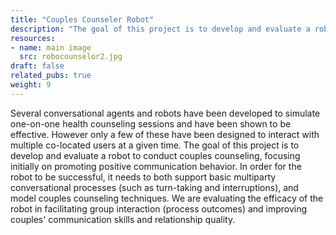 ```yaml
---
title: "Couples Counseler Robot"
description: "The goal of this project is to develop and evaluate a robot to conduct couples counseling, focusing on promoting positive communication behavior"
resources:
- name: main image
  src: robocounselor2.jpg
draft: false
related_pubs: true
weight: 9
---
```


Several conversational agents and robots have been developed to simulate one-on-one health counseling sessions and have been shown to be effective.
However only a few of these have been designed to interact with multiple co-located users at a given time.
The goal of this project is to develop and evaluate a robot to conduct couples counseling, focusing
initially on promoting positive communication behavior.
In order for the robot to be successful, it needs to both support basic multiparty conversational processes (such as turn-taking and interruptions), and
model couples counseling techniques.
We are evaluating the efficacy of the robot in facilitating group interaction (process outcomes) and improving
couples' communication skills and relationship quality.

